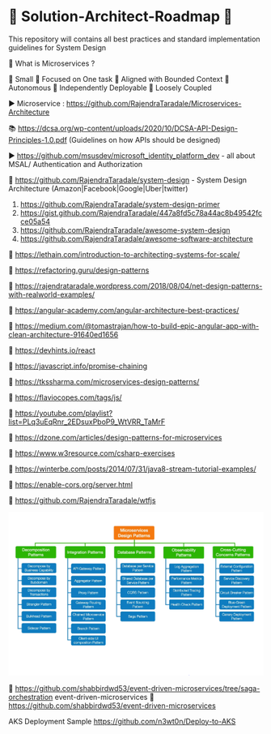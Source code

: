 # :loudspeaker: Solution-Architect-Roadmap :loudspeaker:
This repository will contains all best practices and standard implementation guidelines for System Design 

:orange_book: What is Microservices ?

💢 Small 💢 Focused on One task 💢 Aligned with Bounded Context 💢 Autonomous 💢 Independently Deployable 💢 Loosely Coupled

▶️ Microservice : https://github.com/RajendraTaradale/Microservices-Architecture

📚 https://dcsa.org/wp-content/uploads/2020/10/DCSA-API-Design-Principles-1.0.pdf  (Guidelines on how APIs should be designed)

▶️ https://github.com/msusdev/microsoft_identity_platform_dev - all about MSAL/ Authentication and Authorization

:green_book: https://github.com/RajendraTaradale/system-design - System Design Architecture (Amazon|Facebook|Google|Uber|twitter)
 1. https://github.com/RajendraTaradale/system-design-primer
 2. https://gist.github.com/RajendraTaradale/447a8fd5c78a44ac8b49542fcce05a54
 3. https://github.com/RajendraTaradale/awesome-system-design
 4. https://github.com/RajendraTaradale/awesome-software-architecture

:green_book: https://lethain.com/introduction-to-architecting-systems-for-scale/

:green_book: https://refactoring.guru/design-patterns

:green_book: https://rajendrataradale.wordpress.com/2018/08/04/net-design-patterns-with-realworld-examples/

:green_book: https://angular-academy.com/angular-architecture-best-practices/

:green_book: https://medium.com/@tomastrajan/how-to-build-epic-angular-app-with-clean-architecture-91640ed1656

:green_book: https://devhints.io/react

:green_book: https://javascript.info/promise-chaining

:green_book: https://tkssharma.com/microservices-design-patterns/

:green_book: https://flaviocopes.com/tags/js/

:green_book: https://youtube.com/playlist?list=PLq3uEqRnr_2EDsuxPboP9_WtVRR_TaMrF

:green_book: https://dzone.com/articles/design-patterns-for-microservices

:green_book: https://www.w3resource.com/csharp-exercises

:green_book: https://winterbe.com/posts/2014/07/31/java8-stream-tutorial-examples/

:green_book: https://enable-cors.org/server.html

:green_book: https://github.com/RajendraTaradale/wtfjs

![Screenshot](https://github.com/RajendraTaradale/Solution-Architect/blob/main/Microservice%20-%20Rajendra%20Taradale.PNG)

:green_book: https://github.com/shabbirdwd53/event-driven-microservices/tree/saga-orchestration event-driven-microservices
:green_book: https://github.com/shabbirdwd53/event-driven-microservices

AKS Deployment Sample https://github.com/n3wt0n/Deploy-to-AKS

